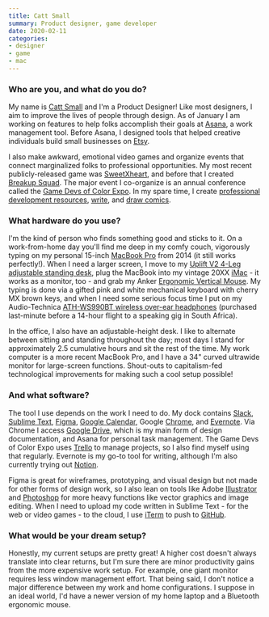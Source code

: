 ```yaml
---
title: Catt Small
summary: Product designer, game developer
date: 2020-02-11
categories:
- designer
- game
- mac
---
```


### Who are you, and what do you do?

My name is [Catt Small](https://cattsmall.com "Catt's website.") and I'm a Product Designer! Like most designers, I aim to improve the lives of people through design. As of January I am working on features to help folks accomplish their goals at [Asana][], a work management tool. Before Asana, I designed tools that helped creative individuals build small businesses on [Etsy][].

I also make awkward, emotional video games and organize events that connect marginalized folks to professional opportunities. My most recent publicly-released game was [SweetXheart][], and before that I created [Breakup Squad][breakup-squad]. The major event I co-organize is an annual conference called the [Game Devs of Color Expo](https://gamedevsofcolorexpo.com/ "A game dev conference that elevates developers of colour."). In my spare time, I create [professional development resources](https://cattsmall.com/resources/ "Catt's worksheets and tools."), [write](https://medium.com/@cattsmall "Catt's Medium account."), and [draw comics](https://www.instagram.com/thecattsuite/ "Catt's Instagram account.").

### What hardware do you use?

I'm the kind of person who finds something good and sticks to it. On a work-from-home day you'll find me deep in my comfy couch, vigorously typing on my personal 15-inch [MacBook Pro][macbook-pro] from 2014 (it still works perfectly!). When I need a larger screen, I move to my [Uplift V2 4-Leg adjustable standing desk][v2], plug the MacBook into my vintage 20XX [iMac][] - it works as a monitor, too - and grab my Anker [Ergonomic Vertical Mouse][ergonomic-wireless-vertical-mouse]. My typing is done via a gifted pink and white mechanical keyboard with cherry MX brown keys, and when I need some serious focus time I put on my Audio-Technica [ATH-WS990BT wireless over-ear headphones][ath-ws990bt] (purchased last-minute before a 14-hour flight to a speaking gig in South Africa).

In the office, I also have an adjustable-height desk. I like to alternate between sitting and standing throughout the day; most days I stand for approximately 2.5 cumulative hours and sit the rest of the time. My work computer is a more recent MacBook Pro, and I have a 34" curved ultrawide monitor for large-screen functions. Shout-outs to capitalism-fed technological improvements for making such a cool setup possible!

### And what software?

The tool I use depends on the work I need to do. My dock contains [Slack][], [Sublime Text][sublime-text], [Figma][], [Google Calendar][google-calendar], Google [Chrome][], and [Evernote][]. Via Chrome I access [Google Drive][google-drive], which is my main form of design documentation, and Asana for personal task management. The Game Devs of Color Expo uses [Trello][] to manage projects, so I also find myself using that regularly. Evernote is my go-to tool for writing, although I'm also currently trying out [Notion][].

Figma is great for wireframes, prototyping, and visual design but not made for other forms of design work, so I also lean on tools like Adobe [Illustrator][] and [Photoshop][] for more heavy functions like vector graphics and image editing. When I need to upload my code written in Sublime Text - for the web or video games - to the cloud, I use [iTerm][iterm2] to push to [GitHub][].

### What would be your dream setup?

Honestly, my current setups are pretty great! A higher cost doesn't always translate into clear returns, but I'm sure there are minor productivity gains from the more expensive work setup. For example, one giant monitor requires less window management effort. That being said, I don't notice a major difference between my work and home configurations. I suppose in an ideal world, I'd have a newer version of my home laptop and a Bluetooth ergonomic mouse.

[asana]: https://asana.com/ "A project management service."
[ath-ws990bt]: https://www.audio-technica.com/cms/headphones/222c4aba71976084/index.html "Wireless over-the-ear headphones."
[breakup-squad]: https://brooklyn-gamery.itch.io/breakup-squad/ "A game about running into your ex at a party."
[chrome]: https://www.google.com/intl/en/chrome/browser/ "A WebKit-based browser, where each tab runs in its own thread."
[ergonomic-wireless-vertical-mouse]: http://web.archive.org/web/20210306115801/https://www.anker.com/products/variant/Ergonomic-Wireless-Vertical-Mouse/A7809012 "An ergonomic wireless vertical mouse."
[etsy]: https://www.etsy.com/ "A doily deployment system."
[evernote]: https://evernote.com/ "Online software for capturing notes."
[figma]: https://www.figma.com/ "A collaborative design prototype service."
[github]: https://github.com/ "A Git code repository service."
[google-calendar]: https://en.wikipedia.org/wiki/Google_Calendar "A web-based calendar client."
[google-drive]: https://drive.google.com/ "A cloud storage service."
[illustrator]: https://www.adobe.com/products/illustrator.html "A vector graphics editor."
[imac]: https://www.apple.com/imac/ "An all-in-one computer."
[iterm2]: https://iterm2.com/ "An alternative terminal application for Mac OS X."
[macbook-pro]: https://www.apple.com/macbook-pro/ "A laptop."
[notion]: https://www.notion.so/ "A collaborative wiki service."
[photoshop]: https://www.adobe.com/products/photoshop.html "A bitmap image editor."
[slack]: https://slack.com/ "A collaboration service."
[sublime-text]: http://www.sublimetext.com/ "A coder's text editor."
[sweetxheart]: https://cattsmall.itch.io/sweetxheart/ "A game where you play as a modern black woman."
[trello]: https://trello.com/ "A project management service."
[v2]: https://www.upliftdesk.com/uplift-v2-standing-desk-v2-or-v2-commercial/ "A standing desk."
